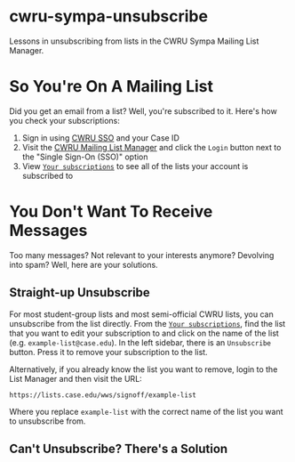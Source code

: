 # cwru-sympa-unsubscribe
Lessons in unsubscribing from lists in the CWRU Sympa Mailing List Manager.

# So You're On A Mailing List

Did you get an email from a list? Well, you're subscribed to it. Here's how you check your subscriptions:

1. Sign in using [CWRU SSO][sso] and your Case ID
2. Visit the [CWRU Mailing List Manager][list-manager] and click the `Login` button next to the "Single Sign-On (SSO)" option
3. View [`Your subscriptions`][list-subscriptions] to see all of the lists your account is subscribed to

[sso]: https://login.case.edu/cas/login
[list-manager]: https://lists.case.edu/
[list-subscriptions]: https://lists.case.edu/wws/which

# You Don't Want To Receive Messages

Too many messages? Not relevant to your interests anymore? Devolving into spam? Well, here are your solutions.

## Straight-up Unsubscribe

For most student-group lists and most semi-official CWRU lists, you can unsubscribe from the list directly. From the [`Your subscriptions`][list-subscriptions], find the list that you want to edit your subscription to and click on the name of the list (e.g. `example-list@case.edu`). In the left sidebar, there is an `Unsubscribe` button. Press it to remove your subscription to the list.

Alternatively, if you already know the list you want to remove, login to the List Manager and then visit the URL:

```
https://lists.case.edu/wws/signoff/example-list
```

Where you replace `example-list` with the correct name of the list you want to unsubscribe from.

## Can't Unsubscribe? There's a Solution
